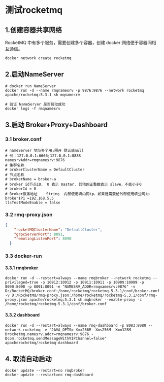 # 测试rocketmq
## 1.创建容器共享网络
RocketMQ 中有多个服务，需要创建多个容器，创建 docker 网络便于容器间相互通信。  
```
docker network create rocketmq
```
## 2.启动NameServer
```
# docker run NameServer
docker run -d --name rmqnamesrv -p 9876:9876 --network rocketmq apache/rocketmq:5.3.1 sh mqnamesrv

# 验证 NameServer 是否启动成功
docker logs -f rmqnamesrv
```
## 3.启动 Broker+Proxy+Dashboard
### 3.1 broker.conf
```
# nameServer 地址多个用;隔开 默认值null
# 例：127.0.0.1:6666;127.0.0.1:8888 
namesrvAddr=rmqnamesrv:9876
# 集群名称
# brokerClusterName = DefaultCluster
# 节点名称
# brokerName = broker-a
# broker id节点ID， 0 表示 master, 其他的正整数表示 slave，不能小于0 
# brokerId = 0
# Broker服务地址	String	内部使用填内网ip，如果是需要给外部使用填公网ip
brokerIP1 =192.168.5.5
tlsTestModeEnable = false
```
### 3.2 rmq-proxy.json
```json
{
    "rocketMQClusterName": "DefaultCluster",
    "grpcServerPort": 8091,
    "remotingListenPort": 8090
  }
```
### 3.3 docker-run
#### 3.3.1 rmqbroker
```
docker run -d --restart=always --name rmqbroker --network rocketmq --privileged=true -p 10912:10912 -p 10911:10911 -p 10909:10909 -p 8090:8090 -p 8091:8091 -e "NAMESRV_ADDR=rmqnamesrv:9876" -v D:/RocketMQ/broker.conf:/home/rocketmq/rocketmq-5.3.1/conf/broker.conf -v D:/RocketMQ/rmq-proxy.json:/home/rocketmq/rocketmq-5.3.1/conf/rmq-proxy.json apache/rocketmq:5.3.1 sh mqbroker --enable-proxy -c /home/rocketmq/rocketmq-5.3.1/conf/broker.conf
```
#### 3.3.2 dashboard
```
docker run -d --restart=always --name rmq-dashboard -p 8083:8080 --network rocketmq -e "JAVA_OPTS=-Xmx256M -Xms256M -Xmn128M -Drocketmq.namesrv.addr=rmqnamesrv:9876 -Dcom.rocketmq.sendMessageWithVIPChannel=false" apacherocketmq/rocketmq-dashboard
```
## 4. 取消自动启动
```
docker update --restart=no rmqbroker
docker update --restart=no rmq-dashboard
```


